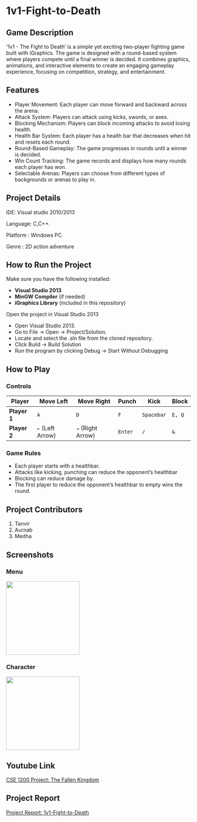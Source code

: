 # 1v1-Fight-to-Death



## Game Description
‘1v1 - The Fight to Death’ is a simple yet exciting two-player fighting game built with iGraphics. The game is designed with a round-based system where players compete until a final winner is decided. It combines graphics, animations, and interactive elements to create an engaging gameplay experience, focusing on competition, strategy, and entertainment.
 

## Features
- Player Movement: Each player can move forward and backward across the arena.
- Attack System: Players can attack using kicks, swords, or axes.
- Blocking Mechanism: Players can block incoming attacks to avoid losing health.
- Health Bar System: Each player has a health bar that decreases when hit and resets each round.
- Round-Based Gameplay: The game progresses in rounds until a winner is decided.
- Win Count Tracking: The game records and displays how many rounds each player has won.
- Selectable Arenas: Players can choose from different types of backgrounds or arenas to play in.



## Project Details
IDE: Visual studio 2010/2013

Language: C,C++.

Platform : Windows PC.

Genre : 2D action adventure


## How to Run the Project

Make sure you have the following installed:
- **Visual Studio 2013**
- **MinGW Compiler** (if needed)
- **iGraphics Library** (included in this repository)


Open the project in Visual Studio 2013
- Open Visual Studio 2013.
- Go to File → Open → Project/Solution.
- Locate and select the .sln file from the cloned repository.
- Click Build → Build Solution
- Run the program by clicking Debug → Start Without Debugging


## How to Play

### **Controls**
| Player       | Move Left | Move Right | Punch | Kick | Block |
|-------------|----------|-----------|-------|------|-------|
| **Player 1** | `A`      | `D`       | `F`   | `Spacebar`  | `E, Q`   |
| **Player 2** | `←` (Left Arrow) | `→` (Right Arrow) | `Enter`   | `/`  | `&`   |


### **Game Rules**

- Each player starts with a healthbar.
- Attacks like kicking, punching can reduce the opponent’s healthbar
- Blocking can reduce damage by.
- The first player to reduce the opponent’s healthbar to empty wins the round.


## Project Contributors

1. Tanvir
2. Aurnab
3. Medha





## Screenshots

### **Menu**
<img src="https://github.com/user-attachments/assets/c957caa0-5583-4361-9906-cad23995b87a" width="200" height="200">

### **Character**
<img src="https://github.com/user-attachments/assets/ff68652e-db8d-4717-9546-87edb1c64546" width="200" height="200">

## Youtube Link
[CSE 1200 Project: The Fallen Kingdom](https://www.youtube.com/)

## Project Report
[Project Report: 1v1-Fight-to-Death](https://drive.google.com/file/d/148RjlKGti3_d7md8wlyL_UDtvas3Fnrv/view?usp=sharing)
